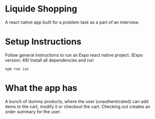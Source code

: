 # Liquide Shopping
A react native app built for a problem task as a part of an interview.

# Setup Instructions
Follow general instructions to run an Expo react native project. (Expo version: 49)
Install all dependencies and run 
```
npm run ios
```
# What the app has
A bunch of dummy products, where the user (unauthenticated) can add items to the cart, modify it or checkout the cart. Checking out creates an order summary for the user.